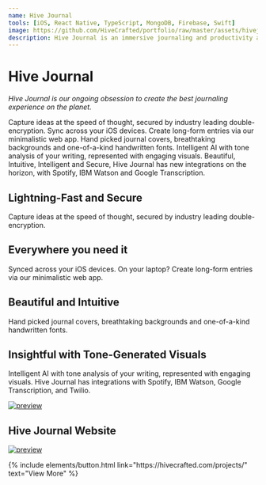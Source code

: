 ```yaml
---
name: Hive Journal
tools: [iOS, React Native, TypeScript, MongoDB, Firebase, Swift]
image: https://github.com/HiveCrafted/portfolio/raw/master/assets/hivejournal-logo.png
description: Hive Journal is an immersive journaling and productivity app created for iOS.
---
```


# Hive Journal

*Hive Journal is our ongoing obsession to create the best journaling experience on the planet.*

Capture ideas at the speed of thought, secured by industry leading double-encryption. Sync across your iOS devices. Create long-form entries via our minimalistic web app. Hand picked journal covers, breathtaking backgrounds and one-of-a-kind handwritten fonts.
Intelligent AI with tone analysis of your writing, represented with engaging visuals. Beautiful, Intuitive, Intelligent and Secure, Hive Journal has new integrations on the horizon, with Spotify, IBM Watson and Google Transcription.

## Lightning-Fast and Secure
Capture ideas at the speed of thought, secured by industry leading double-encryption.

## Everywhere you need it
Synced across your iOS devices. On your laptop? Create long-form entries via our minimalistic web app.

## Beautiful and Intuitive
Hand picked journal covers, breathtaking backgrounds and one-of-a-kind handwritten fonts.

## Insightful with Tone-Generated Visuals
Intelligent AI with tone analysis of your writing, represented with engaging visuals. Hive Journal has integrations with Spotify, IBM Watson, Google Transcription, and Twilio.



[![preview](https://github.com/HiveCrafted/portfolio/raw/master/assets/hivejournal-logo-horizontal.png)](https://hivejournal.com/download)

## Hive Journal Website

[![preview](https://github.com/HiveCrafted/portfolio/raw/master/assets/hivejournal-website.png)](https://hivejournal.com)

<p class="text-center">
{% include elements/button.html link="https://hivecrafted.com/projects/" text="View More" %}
</p>